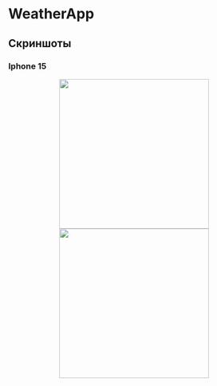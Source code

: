 # WeatherApp

## Скриншоты

### Iphone 15
<p align="center">
  <img src="https://github.com/user-attachments/assets/69f652c0-5eab-4ac5-8d8d-bf1c9b868dbd" width="300">
  <img src="https://github.com/user-attachments/assets/5bcab437-6daa-4721-84a9-89a4bd1bcecf" width="300">
</p>
